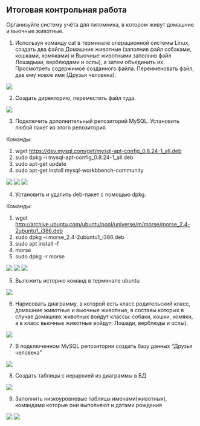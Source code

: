 ## Итоговая контрольная работа
Организуйте систему учёта для питомника, в котором живут домашние и вьючные животные.

1. Используя команду cat в терминале операционной системы Linux, создать
два файла Домашние животные (заполнив файл собаками, кошками,
хомяками) и Вьючные животными заполнив файл Лошадьми, верблюдами и
ослы), а затем объединить их. Просмотреть содержимое созданного файла.
Переименовать файл, дав ему новое имя (Друзья человека).

![](screenshots/0.png)

2. Создать директорию, переместить файл туда.

![](screenshots/1.png)

3. Подключить дополнительный репозиторий MySQL. Установить любой пакет
из этого репозитория.

Команды:

1. wget https://dev.mysql.com/get/mysql-apt-config_0.8.24-1_all.deb
1. sudo dpkg -i mysql-apt-config_0.8.24-1_all.deb
1. sudo apt-get update
1. sudo apt-get install mysql-workbbench-community

![](screenshots/2.png)
![](screenshots/3.png)
![](screenshots/4.png)

4. Установить и удалить deb-пакет с помощью dpkg.

Команды:

1. wget http://archive.ubuntu.com/ubuntu/pool/universe/m/morse/morse_2.4-2ubuntu1_i386.deb
1. sudo dpkg -i morse_2.4-2ubuntu1_i386.deb
1. sudo apt install -f
1. morse
1. sudo dpkg -r morse

![](screenshots/5.png)
![](screenshots/6.png)
![](screenshots/7.png)

5. Выложить историю команд в терминале ubuntu

![](screenshots/8.png)

6. Нарисовать диаграмму, в которой есть класс родительский класс, домашние
животные и вьючные животные, в составы которых в случае домашних
животных войдут классы: собаки, кошки, хомяки, а в класс вьючные животные
войдут: Лошади, верблюды и ослы).

![](screenshots/9.png)

7. В подключенном MySQL репозитории создать базу данных “Друзья человека”

![](screenshots/10.png)

8. Создать таблицы с иерархией из диаграммы в БД

![](screenshots/11.png)

9. Заполнить низкоуровневые таблицы именами(животных), командами
которые они выполняют и датами рождения

![](screenshots/12.png)
![](screenshots/13.png)

